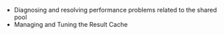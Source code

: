 
* Diagnosing and resolving performance problems related to the shared pool
* Managing and Tuning the Result Cache